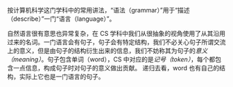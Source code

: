 按计算机科学这门学科中的常用讲法，“语法（grammar）”用于“描述（describe）”一门“语言（language）”。

自然语言很有意思也异常复杂，在 CS 学科中我们从很抽象的视角使用了从其沿用过来的名词。一门语言会有句子，句子会有特定结构，我们不必关心句子所谓交流上的意义，但是由句子的结构衍生出来的信息，我们不妨称其为句子的*意义（meaning）*。句子包含单词（word），CS 中对应的是*记号（token）*，每个都包含一点信息，构成句子时对句子的意义做出贡献。 递归去看，word 也有自己的结构，实际上它也是一门语言的句子。
